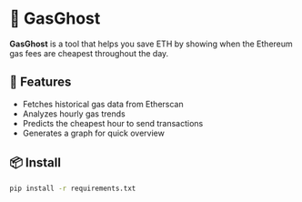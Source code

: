 # 👻 GasGhost

**GasGhost** is a tool that helps you save ETH by showing when the Ethereum gas fees are cheapest throughout the day.

## 🔮 Features
- Fetches historical gas data from Etherscan
- Analyzes hourly gas trends
- Predicts the cheapest hour to send transactions
- Generates a graph for quick overview

## 📦 Install

```bash
pip install -r requirements.txt
